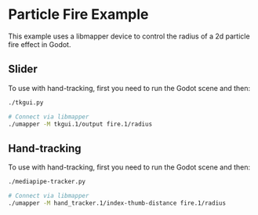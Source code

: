 # Particle Fire Example

This example uses a libmapper device to control the radius of a 2d particle fire effect in Godot.

## Slider

To use with hand-tracking, first you need to run the Godot scene and then:

```bash
./tkgui.py

# Connect via libmapper
./umapper -M tkgui.1/output fire.1/radius
```

## Hand-tracking

To use with hand-tracking, first you need to run the Godot scene and then:

```bash
./mediapipe-tracker.py

# Connect via libmapper
./umapper -M hand_tracker.1/index-thumb-distance fire.1/radius
```
